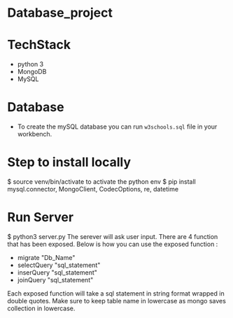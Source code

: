 # Database_project

# TechStack
- python 3
- MongoDB
- MySQL

# Database
- To create the mySQL database you can run `w3schools.sql` file in your workbench.

# Step to install locally
$ source venv/bin/activate to activate the python env
$ pip install mysql.connector, MongoClient, CodecOptions, re, datetime

# Run Server
$ python3 server.py
The serever will ask user input. There are 4 function that has been exposed. Below is how you can use the exposed function : 
- migrate "Db_Name"
- selectQuery "sql_statement"
- inserQuery "sql_statement"
- joinQuery "sql_statement"

Each exposed function will take a sql statement in string format wrapped in double quotes. Make sure to keep table name in lowercase as mongo saves collection in lowercase.


